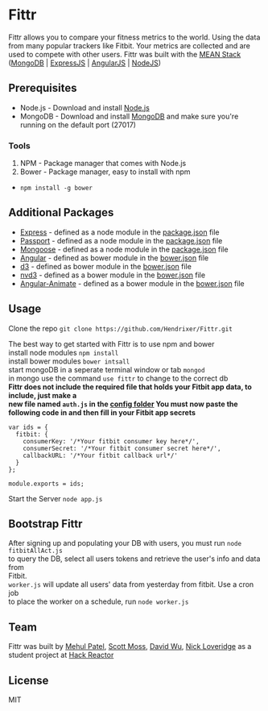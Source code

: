 # Fittr

Fittr allows you to compare your fitness metrics to the world.
Using the data from many popular trackers like Fitbit. Your metrics are collected and are used to compete with other users. Fittr was
built with the [MEAN Stack](http://mean.io) ([MongoDB](http://mongodb.org) |
 [ExpressJS](http://expressjs.com) | [AngularJS](http://angularjs.org/) | [NodeJS](http://nodejs.org))

## Prerequisites
* Node.js - Download and install [Node.js](http://nodejs.org) 
* MongoDB - Download and install [MongoDB](http://mongodb.org) and make sure you're running on the default port (27017)

### Tools
1. NPM - Package manager that comes with Node.js
2. Bower - Package manager, easy to install with npm
  *  `npm install -g bower`

## Additional Packages
* [Express](http://expressjs.com/) - defined as a node module in the [package.json](https://github.com/Hendrixer/Fittr/blob/master/package.json) file
* [Passport](http://passportjs.org/) - defined as a node module in the [package.json](https://github.com/Hendrixer/Fittr/blob/master/package.json) file
* [Mongoose](http://mongoosejs.com/) - defined as a node module in the [package.json](https://github.com/Hendrixer/Fittr/blob/master/package.json) file
* [Angular](http://angularjs.org/) - defined as bower module in the [bower.json](https://github.com/Hendrixer/Fittr/blob/master/bower.json) file
* [d3](http://d3js.org/) - defined as bower module in the [bower.json](https://github.com/Hendrixer/Fittr/blob/master/bower.json) file
* [nvd3](http://nvd3.org/) - defined as a bower module in the [bower.json](https://github.com/Hendrixer/Fittr/blob/master/bower.json) file
* [Angular-Animate](https://github.com/angular/bower-angular-animate) - defined as a bower module in the [bower.json](https://github.com/Hendrixer/Fittr/blob/master/bower.json) file  

## Usage
Clone the repo `git clone https://github.com/Hendrixer/Fittr.git`

The best way to get started with Fittr is to use npm and bower  
install node modules `npm install`  
install bower modules `bower intsall`  
start mongoDB in a seperate terminal window or tab `mongod`  
in mongo use the command `use fittr` to change to the correct db  
**Fittr does not include the required file that holds your Fitbit app data, to include, just make a  
new file named `auth.js` in the [config folder](https://github.com/Hendrixer/Fittr/tree/master/config) You must now paste the following code in and then fill in your Fitbit app secrets**  
```javscript
var ids = {
  fitbit: {
    consumerKey: '/*Your fitbit consumer key here*/',
    consumerSecret: '/*Your fitbit consumer secret here*/',
    callbackURL: '/*Your fitbit callback url*/'
  }
};

module.exports = ids;
```  

Start the Server `node app.js`

## Bootstrap Fittr
After signing up and populating your DB with users, you must run `node fitbitAllAct.js`  
to query the DB, select all users tokens and retrieve the user's info and data from  
Fitbit.  
`worker.js` will update all users' data from yesterday from fitbit. Use a cron job  
to place the worker on a schedule, run `node worker.js`   

## Team

Fittr was built by [Mehul Patel](https://github.com/Mayho), [Scott Moss](https://github.com/Hendrixer), [David Wu](https://github.com/wuwoot), [Nick Loveridge](https://github.com/lovenick) as a student project at [Hack Reactor](http://hackreactor.com)

## License
MIT
